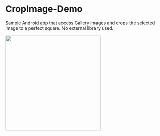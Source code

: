 # CropImage-Demo
Sample Android app that access Gallery images and crops the selected image to a perfect square. No external library used.

<img align="left" src="https://github.com/jun159/CropImage-Demo/blob/master/app/src/main/res/img/cropimage.gif" width="300">
